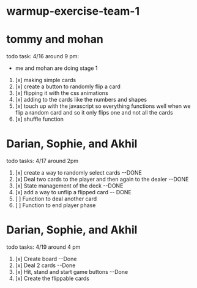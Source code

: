 # warmup-exercise-team-1
# tommy and mohan

todo task:
4/16 around 9 pm:
- me and mohan are doing stage 1
1. [x] making simple cards
2. [x] create a button to randomly flip a card
3. [x] flipping it with the css animations
4. [x] adding to the cards like the numbers and shapes
5. [x] touch up with the javascript so everything functions well when we flip a random card and so it only flips one and not all the cards
6. [x] shuffle function 


# Darian, Sophie, and Akhil
todo tasks:
4/17 around 2pm
1. [x] create a way to randomly select cards --DONE
2. [x] Deal two cards to the player and then again to the dealer --DONE
3. [x] State management of the deck --DONE
4. [x] add a way to unflip a flipped card -- DONE
5. [ ] Function to deal another card
6. [ ] Function to end player phase

# Darian, Sophie, and Akhil
todo tasks:
4/19 around 4 pm
1. [x] Create board --Done
2. [x] Deal 2 cards --Done
3. [x] Hit, stand and start game buttons --Done
4. [x] Create the flippable cards